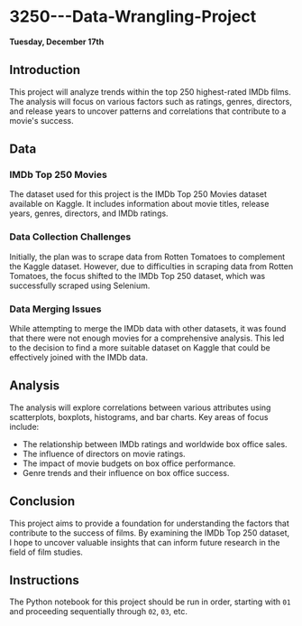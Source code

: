 # 3250---Data-Wrangling-Project

**Tuesday, December 17th**

## Introduction

This project will analyze trends within the top 250 highest-rated IMDb films. The analysis will focus on various factors such as ratings, genres, directors, and release years to uncover patterns and correlations that contribute to a movie's success.

## Data

### IMDb Top 250 Movies

The dataset used for this project is the IMDb Top 250 Movies dataset available on Kaggle. It includes information about movie titles, release years, genres, directors, and IMDb ratings.

### Data Collection Challenges

Initially, the plan was to scrape data from Rotten Tomatoes to complement the Kaggle dataset. However, due to difficulties in scraping data from Rotten Tomatoes, the focus shifted to the IMDb Top 250 dataset, which was successfully scraped using Selenium.

### Data Merging Issues

While attempting to merge the IMDb data with other datasets, it was found that there were not enough movies for a comprehensive analysis. This led to the decision to find a more suitable dataset on Kaggle that could be effectively joined with the IMDb data.

## Analysis

The analysis will explore correlations between various attributes using scatterplots, boxplots, histograms, and bar charts. Key areas of focus include:

- The relationship between IMDb ratings and worldwide box office sales.
- The influence of directors on movie ratings.
- The impact of movie budgets on box office performance.
- Genre trends and their influence on box office success.

## Conclusion

This project aims to provide a foundation for understanding the factors that contribute to the success of films. By examining the IMDb Top 250 dataset, I hope to uncover valuable insights that can inform future research in the field of film studies.

## Instructions

The Python notebook for this project should be run in order, starting with `01` and proceeding sequentially through `02`, `03`, etc.
